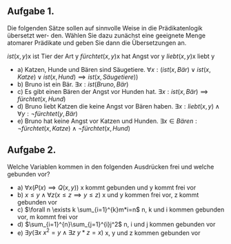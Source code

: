 ## Aufgabe 1. 
Die folgenden Sätze sollen auf sinnvolle Weise in die Prädikatenlogik übersetzt wer-
den. Wählen Sie dazu zunächst eine geeignete Menge atomarer Prädikate und geben Sie dann die
Übersetzungen an.

$ist(x,y) \text{x ist Tier der Art y}$
$fürchtet(x,y) \text{x hat Angst vor y}$
$liebt(x,y) \text{x liebt y}$

- a) Katzen, Hunde und Bären sind Säugetiere.
$\forall x:(ist(x,Bär)\lor ist(x,Katze)\lor ist(x,Hund)\implies ist(x,Säugetiere))$
- b) Bruno ist ein Bär.
$\exists x:ist(Bruno,Bär)$
- c) Es gibt einen Bären der Angst vor Hunden hat.
$\exists x:ist(x,Bär)\implies fürchtet(x,Hund)$
- d) Bruno liebt Katzen die keine Angst vor Bären haben.
$\exists x: liebt(x,y) \land \forall y:\lnot fürchtet(y,Bär)$
- e) Bruno hat keine Angst vor Katzen und Hunden.
$\exists x \in Bären:\lnot fürchtet(x,Katze) \land \lnot fürchtet(x,Hund)$
## Aufgabe 2. 
Welche Variablen kommen in den folgenden Ausdrücken frei und welche gebunden vor?

- a) $\forall x (P(x) \implies Q(x,y))$
x kommt gebunden und y kommt frei vor 
- b) $x \leq y \land \forall z (x \leq z \implies y \leq z)$
x und y kommen frei vor, z kommt gebunden vor
- c) $\forall n \exists k \sum_{i=1}^{k}m*i=n$
n, k und i kommen gebunden vor, m kommt frei vor
- d) $\sum_{i=1}^{n}\sum_{j=1}^{i}j^2$
n, i und j kommen gebunden vor
- e) $\exists y (\exists x ~x^2 = y \land \exists z ~y * z = x)$
x, y und z kommen gebunden vor
